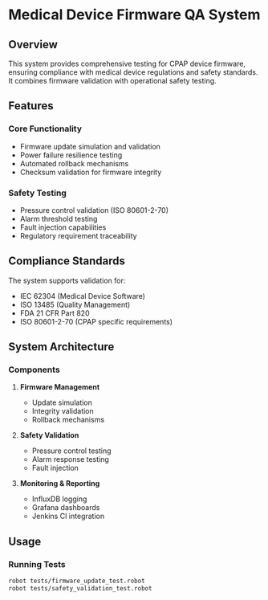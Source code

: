 # Medical Device Firmware QA System

## Overview
This system provides comprehensive testing for CPAP device firmware, ensuring compliance with medical device regulations and safety standards. It combines firmware validation with operational safety testing.

## Features

### Core Functionality
- Firmware update simulation and validation
- Power failure resilience testing
- Automated rollback mechanisms
- Checksum validation for firmware integrity

### Safety Testing
- Pressure control validation (ISO 80601-2-70)
- Alarm threshold testing
- Fault injection capabilities
- Regulatory requirement traceability

## Compliance Standards
The system supports validation for:
- IEC 62304 (Medical Device Software)
- ISO 13485 (Quality Management)
- FDA 21 CFR Part 820
- ISO 80601-2-70 (CPAP specific requirements)

## System Architecture

### Components
1. **Firmware Management**
   - Update simulation
   - Integrity validation
   - Rollback mechanisms

2. **Safety Validation**
   - Pressure control testing
   - Alarm response testing
   - Fault injection

3. **Monitoring & Reporting**
   - InfluxDB logging
   - Grafana dashboards
   - Jenkins CI integration

## Usage

### Running Tests
```bash
robot tests/firmware_update_test.robot
robot tests/safety_validation_test.robot